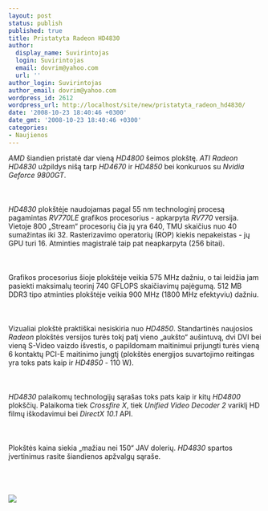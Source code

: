 ```yaml
---
layout: post
status: publish
published: true
title: Pristatyta Radeon HD4830
author:
  display_name: Suvirintojas
  login: Suvirintojas
  email: dovrim@yahoo.com
  url: ''
author_login: Suvirintojas
author_email: dovrim@yahoo.com
wordpress_id: 2612
wordpress_url: http://localhost/site/new/pristatyta_radeon_hd4830/
date: '2008-10-23 18:40:46 +0300'
date_gmt: '2008-10-23 18:40:46 +0300'
categories:
- Naujienos
---
```

<p><i>AMD</i> šiandien pristatė dar vieną <i>HD4800</i> šeimos plokštę. <i>ATI Radeon HD4830</i> užpildys nišą tarp <i>HD4670</i> ir <i>HD4850</i> bei konkuruos su <i>Nvidia Geforce 9800GT</i>.<br />
<br><br />
<br><i>HD4830</i> plokštėje naudojamas pagal 55 nm technologinį procesą pagamintas <i>RV770LE</i> grafikos procesorius - apkarpyta <i>RV770</i> versija. Vietoje 800 „Stream“ procesorių čia jų yra 640, TMU skaičius nuo 40 sumažintas iki 32. Rasterizavimo operatorių (ROP) kiekis nepakeistas - jų GPU turi 16. Atminties magistralė taip pat neapkarpyta (256 bitai).<br />
<br><br />
<br>Grafikos procesorius šioje plokštėje veikia 575 MHz dažniu, o tai leidžia jam pasiekti maksimalų teorinį 740 GFLOPS skaičiavimų pajėgumą. 512 MB DDR3 tipo atminties plokštėje veikia 900 MHz (1800 MHz efektyviu) dažniu.<br />
<br><br />
<br>Vizualiai plokštė praktiškai nesiskiria nuo <i>HD4850</i>. Standartinės naujosios <i>Radeon</i> plokštės versijos turės tokį patį vieno „aukšto“ aušintuvą, dvi DVI bei vieną S-Video vaizdo išvestis, o papildomam maitinimui prijungti turės vieną 6 kontaktų PCI-E maitinimo jungtį (plokštės energijos suvartojimo reitingas yra toks pats kaip ir <i>HD4850</i> - 110 W).<br />
<br><br />
<br><i>HD4830</i> palaikomų technologijų sąrašas toks pats kaip ir kitų <i>HD4800</i> plokščių. Palaikoma tiek <i>Crossfire X</i>, tiek <i>Unified Video Decoder 2</i> variklį HD filmų iškodavimui bei <i>DirectX 10.1</i> API.<br />
<br><br />
<br>Plokštės kaina siekia „mažiau nei 150“ JAV dolerių. <i>HD4830</i> spartos įvertinimus rasite šiandienos apžvalgų sąraše.<br />
<br><br />
<br><br><img src="http://svarke.technews.lt/4830.png"><br><br />
<br><br />
<br><br />
<br></p>
